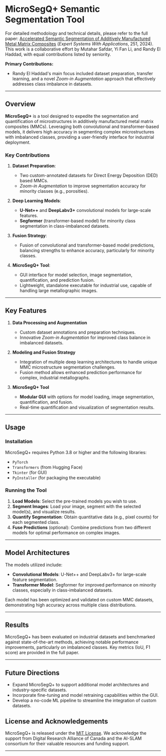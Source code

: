 # MicroSegQ+ Semantic Segmentation Tool

For detailed methodology and technical details, please refer to the full paper: [Accelerated Semantic Segmentation of Additively Manufactured Metal Matrix Composites](https://github.com/RandyHaddad/MicroSeg-Semantic-Segmentation/blob/main/MicroSegQ%2B.pdf) (*Expert Systems With Applications*, 251, 2024). This work is a collaborative effort by Mutahar Safdar, Yi Fan Li, and Randy El Haddad, with equal contributions listed by seniority.

**Primary Contributions:**
- Randy El Haddad's main focus included dataset preparation, transfer learning, and a novel *Zoom-in Augmentation* approach that effectively addresses class imbalance in datasets.

---

## Overview

**MicroSegQ+** is a tool designed to expedite the segmentation and quantification of microstructures in additively manufactured metal matrix composites (MMCs). Leveraging both convolutional and transformer-based models, it delivers high accuracy in segmenting complex microstructures with imbalanced classes, providing a user-friendly interface for industrial deployment.

### Key Contributions

1. **Dataset Preparation**: 
   - Two custom-annotated datasets for Direct Energy Deposition (DED) based MMCs.
   - *Zoom-in Augmentation* to improve segmentation accuracy for minority classes (e.g., porosities).

2. **Deep Learning Models**:
   - **U-Net++** and **DeepLabv3+** convolutional models for large-scale features.
   - **Segformer** (transformer-based model) for minority class segmentation in class-imbalanced datasets.
   
3. **Fusion Strategy**:
   - Fusion of convolutional and transformer-based model predictions, balancing strengths to enhance accuracy, particularly for minority classes.
   
4. **MicroSegQ+ Tool**:
   - GUI interface for model selection, image segmentation, quantification, and prediction fusion.
   - Lightweight, standalone executable for industrial use, capable of handling large metallographic images.

---

## Key Features

1. **Data Processing and Augmentation**
   - Custom dataset annotations and preparation techniques.
   - Innovative *Zoom-in Augmentation* for improved class balance in imbalanced datasets.

2. **Modeling and Fusion Strategy**
   - Integration of multiple deep learning architectures to handle unique MMC microstructure segmentation challenges.
   - Fusion method allows enhanced prediction performance for complex, industrial metallographs.

3. **MicroSegQ+ Tool**
   - **Modular GUI** with options for model loading, image segmentation, quantification, and fusion.
   - Real-time quantification and visualization of segmentation results.

---

## Usage

### Installation

MicroSegQ+ requires Python 3.8 or higher and the following libraries:
- `PyTorch`
- `Transformers` (from Hugging Face)
- `Tkinter` (for GUI)
- `PyInstaller` (for packaging the executable)

### Running the Tool

1. **Load Models**: Select the pre-trained models you wish to use.
2. **Segment Images**: Load your image, segment with the selected model(s), and visualize results.
3. **Quantify Segmentation**: Obtain quantitative data (e.g., pixel counts) for each segmented class.
4. **Fuse Predictions** (optional): Combine predictions from two different models for optimal performance on complex images.

---

## Model Architectures

The models utilized include:
- **Convolutional Models**: U-Net++ and DeepLabv3+ for large-scale feature segmentation.
- **Transformer Model**: Segformer for improved performance on minority classes, especially in class-imbalanced datasets.

Each model has been optimized and validated on custom MMC datasets, demonstrating high accuracy across multiple class distributions.

---

## Results

MicroSegQ+ has been evaluated on industrial datasets and benchmarked against state-of-the-art methods, achieving notable performance improvements, particularly on imbalanced classes. Key metrics (IoU, F1 score) are provided in the full paper.

---

## Future Directions

- Expand MicroSegQ+ to support additional model architectures and industry-specific datasets.
- Incorporate fine-tuning and model retraining capabilities within the GUI.
- Develop a no-code ML pipeline to streamline the integration of custom datasets.

## License and Acknowledgements

MicroSegQ+ is released under the [MIT License](LICENSE). We acknowledge the support from Digital Research Alliance of Canada and the AI-SLAM consortium for their valuable resources and funding support.

---
